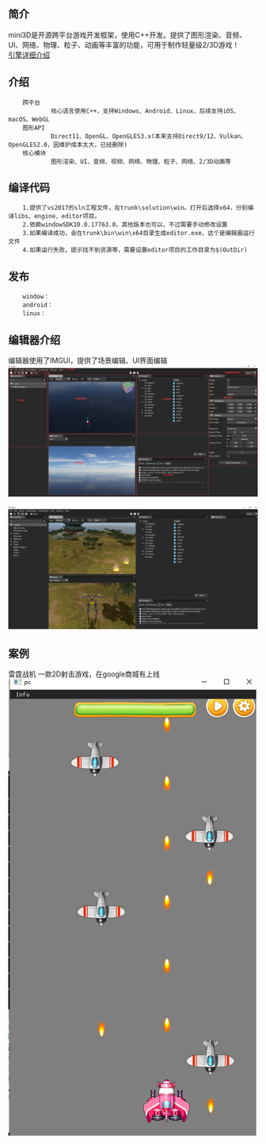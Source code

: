 ## 简介
mini3D是开源跨平台游戏开发框架，使用C++开发。提供了图形渲染、音频、UI、网络、物理、粒子、动画等丰富的功能，可用于制作轻量级2/3D游戏！  
[引擎详细介绍](https://oayx.github.io/Mini3D_Site/)  
## 介绍
        跨平台  
                核心语言使用C++，支持Windows、Android、Linux，后续支持iOS、macOS、WebGL  
        图形API  
                Direct11、OpenGL、OpenGLES3.x(本来支持Direct9/12、Vulkan、OpenGLES2.0，因维护成本太大，已经删除) 
        核心模块  
                图形渲染、UI、音频、视频、网络、物理、粒子、网络、2/3D动画等  
## 编译代码
        1.提供了vs2017的sln工程文件，在trunk\solution\win。打开后选择x64，分别编译libs、engine、editor项目。
        2.依赖windowSDK10.0.17763.0，其他版本也可以，不过需要手动修改设置
        3.如果编译成功，会在trunk\bin\win\x64目录生成editor.exe，这个是编辑器运行文件
		4.如果运行失败，提示找不到资源等，需要设置editor项目的工作目录为$(OutDir)
## 发布
        window：
        android：
        linux：
## 编辑器介绍  
编辑器使用了IMGUI，提供了场景编辑、UI界面编辑
<br><img src='images/主界面.png'><br>
<br><img src='images/编辑器截图.png'><br>
## 案例
雷霆战机
一款2D射击游戏，在google商城有上线
<br><img src='images/fighter.png'><br>

